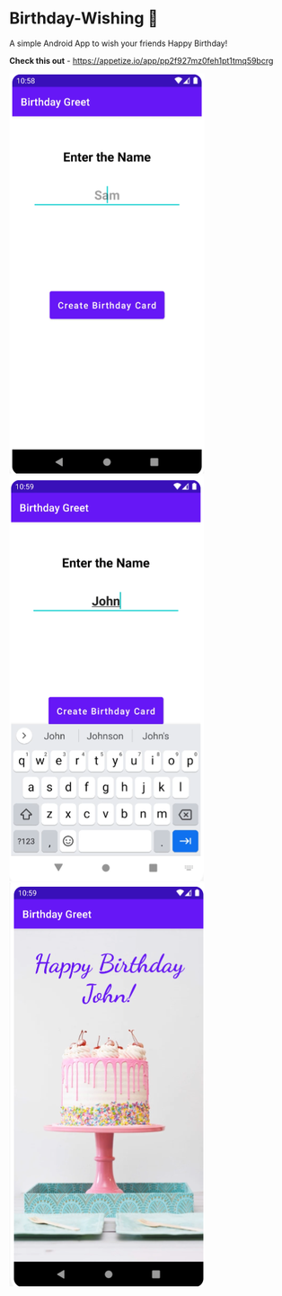 # Birthday-Wishing	&#127874;

 A simple Android App to wish your friends Happy Birthday! 
 <br>
 
 **Check this out** - https://appetize.io/app/pp2f927mz0feh1pt1tmq59bcrg 
 
 ![A](https://github.com/pratyaksh1610/Birthday-Wishing-App/blob/main/Images/1b.png)
 ![B](https://github.com/pratyaksh1610/Birthday-Wishing-App/blob/main/Images/2b.png)
 ![C](https://github.com/pratyaksh1610/Birthday-Wishing-App/blob/main/Images/3b.png)

